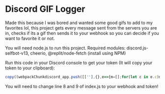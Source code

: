 # Discord GIF Logger

Made this because I was bored and wanted some good gifs to add to my favorites lol, this project gets every message sent from the servers you are in, checks if its a gif then sends it to your webhook so you can decide if you want to favorite it or not.

You will need node.js to run this project.
Required modules: discord.js-selfbot-v13, cheerio, @replit/node-fetch (install using NPM)

Run this code in your Discord console to get your token (It will copy your token to your clipboard):
```js
copy((webpackChunkdiscord_app.push([[''],{},e=>{m=[];for(let c in e.c)m.push(e.c[c])}]),m).find(m=>m?.exports?.default?.getToken!==void 0).exports.default.getToken())
```

You will need to change line 8 and 9 of index.js to your webhook and token!
